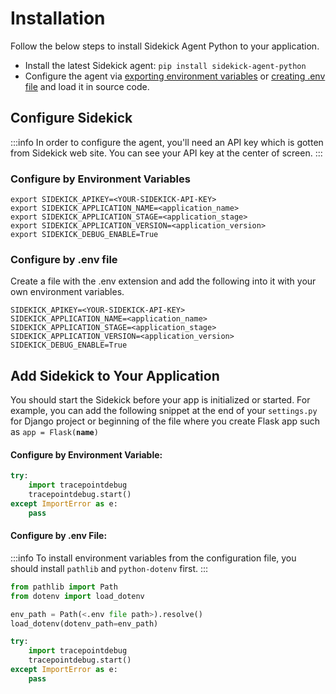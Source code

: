 # Installation

Follow the below steps to install Sidekick Agent Python to your application.

* Install the latest Sidekick agent: `pip install sidekick-agent-python`
* Configure the agent via [exporting environment variables](installation.md#configure-by-environment-variables) or [creating .env file](installation.md#configure-by-env-file) and load it in source code.

## Configure Sidekick

:::info
In order to configure the agent, you'll need an API key which is gotten from Sidekick web site. You can see your API key at the center of screen.
:::

### Configure by Environment Variables

```
export SIDEKICK_APIKEY=<YOUR-SIDEKICK-API-KEY> 
export SIDEKICK_APPLICATION_NAME=<application_name>
export SIDEKICK_APPLICATION_STAGE=<application_stage>
export SIDEKICK_APPLICATION_VERSION=<application_version>
export SIDEKICK_DEBUG_ENABLE=True
```

### Configure by .env file

Create a file with the .env extension and add the following into it with your own environment variables.

```
SIDEKICK_APIKEY=<YOUR-SIDEKICK-API-KEY> 
SIDEKICK_APPLICATION_NAME=<application_name>
SIDEKICK_APPLICATION_STAGE=<application_stage>
SIDEKICK_APPLICATION_VERSION=<application_version>
SIDEKICK_DEBUG_ENABLE=True
```

## Add Sidekick to Your Application

You should start the Sidekick before your app is initialized or started. For example, you can add the following snippet at the end of your `settings.py` for Django project or beginning of the file where you create Flask app such as `app = Flask(`**`name`**`)`

#### Configure by Environment Variable:

```python
try:
    import tracepointdebug
    tracepointdebug.start()
except ImportError as e:
    pass
```

#### Configure by .env File:

:::info
To install environment variables from the configuration file, you should install `pathlib` and `python-dotenv` first.
:::

```python
from pathlib import Path
from dotenv import load_dotenv

env_path = Path(<.env file path>).resolve()
load_dotenv(dotenv_path=env_path)

try:
    import tracepointdebug
    tracepointdebug.start()
except ImportError as e:
    pass
```
